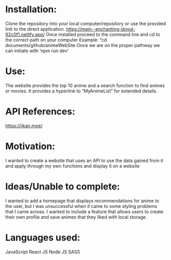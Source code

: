 
# Installation:
Clone the repository into your local computer/repository or use the provided link to the direct application.
https://main--enchanting-donut-92c0f1.netlify.app/
Once installed proceed to the command line and cd to the correct path on your computer
Example: “cd documents/github/animeWebSite
Once we are on the proper pathway we can initiate with ‘npm run dev’

# Use: 
The website provides the top 10 anime and a search function to find animes or movies.
It provides a hyperlink to “MyAnimeList” for extended details.

# API References:
https://jikan.moe/


# Motivation: 
I wanted to create a website that uses an API to use the data gained from it and apply through my own functions and display it on a website

# Ideas/Unable to complete:
I wanted to add a homepage that displays recommendations for anime to the user, but I was unsuccessful when it came to some styling problems that I came across. 
I wanted to include a feature that allows users to create their own profile and save animes that they liked with local storage. 

# Languages used: 
JavaScript
React JS
Node JS
SASS
